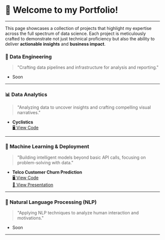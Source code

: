 # 🚀 Welcome to my Portfolio!

---
This page showcases a collection of projects that highlight my expertise across the full spectrum of data science. Each project is meticulously crafted to demonstrate not just technical proficiency but also the ability to deliver **actionable insights** and **business impact**.  

### 🔧 **Data Engineering**
> "Crafting data pipelines and infrastructure for analysis and reporting."

- Soon

---

### 📊 **Data Analytics**
> "Analyzing data to uncover insights and crafting compelling visual narratives."

- **Cyclistics**  
  [🖥️ View Code](https://github.com/fandanabil1379/Cyclistics)

---

### 🤖 **Machine Learning & Deployment**
> "Building intelligent models beyond basic API calls, focusing on problem-solving with data."

- **Telco Customer Churn Prediction**  
  [🖥️ View Code](https://github.com/fandanabil1379/Cyclistics)  
  [📑 View Presentation](/pdf/sample_presentation.pdf)

---

### 💬 **Natural Language Processing (NLP)**
> "Applying NLP techniques to analyze human interaction and motivations."  

- Soon
  
---

